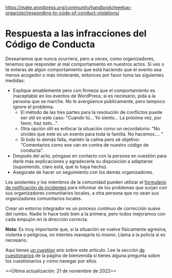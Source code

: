 https://make.wordpress.org/community/handbook/meetup-organizer/responding-to-code-of-conduct-violations/

# Respuesta a las infracciones del Código de Conducta

Desearíamos que nunca ocurriera, pero a veces, como organizadores, tenemos que responder al mal comportamiento en nuestros actos. Si ves o te enteras de algún comportamiento que está haciendo que el evento sea menos acogedor o más intolerante, entonces por favor toma las siguientes medidas:

- Explique amablemente pero con firmeza que el comportamiento es inaceptable en los eventos de WordPress; si es necesario, pida a la persona que se marche. No le avergüence públicamente, pero tampoco ignore el problema.
    - El método de las tres partes para la resolución de conflictos puede ser útil en este caso: "Cuando tú... Yo siento... La próxima vez, por favor, haz esto...".
    - Otra opción útil es enfocar la situación como un recordatorio: "No olvides que este es un evento para toda la familia. No hacemos.... "
    - Si todo lo demás falla, mantén la calma pero sé objetivo: "Comentarios como ese van en contra de nuestro código de conducta".
- Después del acto, póngase en contacto con la persona en cuestión para darle más explicaciones y agradecerle su disposición a adaptarse (suponiendo, claro está, que lo haya hecho).
- Asegúrate de hacer un seguimiento con los demás organizadores.

Los asistentes y los miembros de la comunidad pueden utilizar el [formulario de notificación de incidentes](https://central.wordcamp.org/incident-report/) para informar de los problemas que surjan con sus organizadores comunitarios locales, a otra persona que no sean sus organizadores comunitarios locales.

Crear un entorno integrador es un proceso continuo de corrección suave del rumbo. Nadie lo hace todo bien a la primera, pero todos mejoramos con cada empujón en la dirección correcta.

**Nota:** Es muy importante que, si la situación se vuelve físicamente agresiva, violenta o peligrosa, no intentes manejarla tú mismo. Llama a la policía si es necesario.

Aquí tienes [un cuestion](https://wordpress.org/contributor-training/quiz/responding-to-code-of-conduct-violations/) ario sobre este artículo. Lee la sección [de cuestionarios](https://make.wordpress.org/community/handbook/meetup-organizer/welcome/#quizzes) de la página de bienvenida si tienes alguna pregunta sobre los cuestionarios y cómo navegar por ellos.

==Última actualización: 21 de noviembre de 2022==